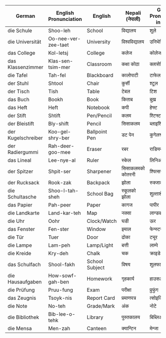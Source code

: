 

|**German**|**English Pronunciation**|**English**|**Nepali (नेपाली)**|**German Pronunciation in Nepali**|
|---|---|---|---|---|
|die Schule|Shoo-leh|School|विद्यालय|शुले|
|die Universität|Oo-nee-ver-zee-taet|University|विश्वविद्यालय|उनिभेर्सितेट|
|das College|Kol-letsj|College|कलेज|कोलेज|
|das Klassenzimmer|Klas-sen-tsim-mer|Classroom|कक्षा कोठा|क्लासेन्सिमर|
|die Tafel|Tah-fel|Blackboard|कालोपाटी|टाफेल|
|der Stuhl|Shtool|Chair|कुर्सी|श्टूल|
|der Tisch|Tish|Table|टेबल|टिश|
|das Buch|Bookh|Book|किताब|बुख़|
|das Heft|Heft|Notebook|कपी|हेफ्ट|
|der Stift|Shtift|Pen/Pencil|कलम|श्टिफ्ट|
|der Bleistift|Bly-shift|Pencil|सिसाकलम|ब्लाइश्टिफ्ट|
|der Kugelschreiber|Koo-gel-shry-ber|Ballpoint Pen|डट पेन|कुगेलश्रीबर|
|der Radiergummi|Rah-deer-goo-mee|Eraser|रबर|राडियरगुम्मी|
|das Lineal|Lee-nye-al|Ruler|स्केल|लिनिआल|
|der Spitzer|Shpit-ser|Sharpener|सिसाकलमको कोतरनी|श्पित्सर|
|der Rucksack|Rook-zak|Backpack|झोला|रुक्जाक|
|die Schultasche|Shoo-l-tah-sheh|School Bag|स्कूलको झोला|शुल्ताशे|
|das Papier|Pah-peer|Paper|कागज|पापीर|
|die Landkarte|Land-kar-teh|Map|नक्सा|लान्डकारटे|
|die Uhr|Oohr|Clock/Watch|घडी|ऊर|
|das Fenster|Fen-ster|Window|झ्याल|फेन्स्टर|
|die Tür|Tuer|Door|ढोका|ट्यूर|
|die Lampe|Lam-peh|Lamp/Light|बत्ती|लाम्पे|
|die Kreide|Kry-deh|Chalk|चक|क्राइडे|
|das Schulfach|Shool-fakh|School Subject|विषय|शुलफाख|
|die Hausaufgaben|How-sowf-gah-ben|Homework|गृहकार्य|हाउसआउफ्गाबेन|
|die Prüfung|Pruu-fung|Exam|परीक्षा|प्रुफुंग|
|das Zeugnis|Tsoyk-nis|Report Card|प्रमाणपत्र|त्सोइक्निस|
|die Note|No-teh|Grade/Mark|अंक|नोटे|
|die Bibliothek|Bib-lee-o-tehk|Library|पुस्तकालय|बिब्लिओटेक|
|die Mensa|Men-zah|Canteen|क्यान्टिन|मेन्जा|
